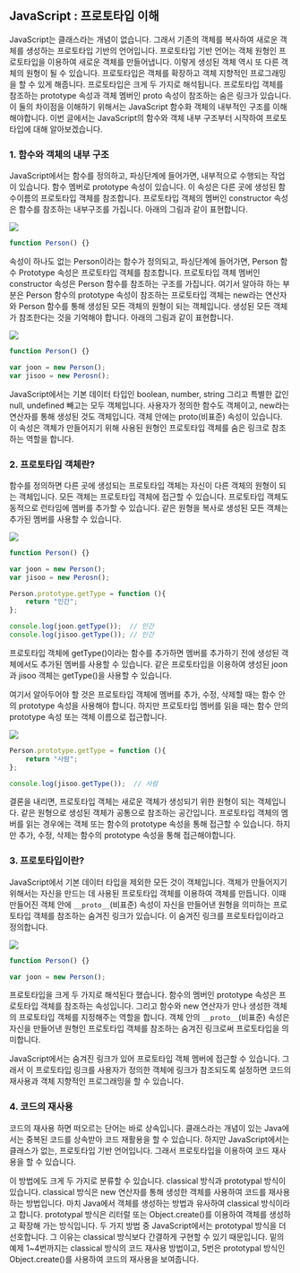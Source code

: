 ## JavaScript : 프로토타입 이해

JavaScript는 클래스라는 개념이 없습니다. 그래서 기존의 객체를 복사하여 새로운 객체를 생성하는 프로토타입 기반의 언어입니다. 프로토타입 기반 언어는 객체 원형인 프로토타입을 이용하여 새로운 객체를 만들어냅니다. 이렇게 생성된 객체 역시 또 다른 객체의 원형이 될 수 있습니다. 프로토타입은 객체를 확장하고 객체 지향적인 프로그래밍을 할 수 있게 해줍니다. 프로토타입은 크게 두 가지로 해석됩니다. 프로토타입 객체를 참조하는 prototype 속성과 객체 멤버인 proto 속성이 참조하는 숨은 링크가 있습니다. 이 둘의 차이점을 이해하기 위해서는 JavaScript 함수화 객체의 내부적인 구조를 이해 해야합니다. 이번 글에서는 JavaScript의 함수와 객체 내부 구조부터 시작하여 프로토타입에 대해 알아보겠습니다.



### 1. 함수와 객체의 내부 구조

JavaScript에서는 함수를 정의하고, 파싱단계에 들어가면, 내부적으로 수행되는 작업이 있습니다. 함수 멤버로 prototype 속성이 있습니다. 이 속성은 다른 곳에 생성된 함수이름의 프로토타입 객체를 참조합니다. 프로토타입 객체의 멤버인 constructor 속성은 함수를 참조하는 내부구조를 가집니다. 아래의 그림과 같이 표현합니다.

![](C:\Users\ghwns\AppData\Roaming\marktext\images\2023-04-25-22-39-05-image.png)

```javascript
function Person() {}
```



속성이 하나도 없는 Person이라는 함수가 정의되고, 파싱단계에 들어가면, Person 함수 Prototype 속성은 프로토타입 객체를 참조합니다. 프로토타입 객체 멤버인 constructor 속성은 Person 함수를 참조하는 구조를 가집니다. 여기서 알아햐 하는 부분은 Person 함수의 prototype 속성이 참조하는 프로토타입 객체는 new라는 연산자와 Person 함수를 통해 생성된 모든 객체의 원형이 되는 객체입니다. 생성된 모든 객체가 참조한다는 것을 기억해야 합니다. 아래의 그림과 같이 표현합니다.

![](C:\Users\ghwns\AppData\Roaming\marktext\images\2023-04-25-22-41-44-image.png)

```javascript
function Person() {}

var joon = new Person();
var jisoo = new Perosn();
```



JavaScript에서는 기본 데이터 타입인 boolean, number, string 그리고 특별한 값인 null, undefined 빼고는 모두 객체입니다. 사용자가 정의한 함수도 객체이고, new라는 연산자를 통해 생성된 것도 객체입니다. 객체 안에는 proto(비표준) 속성이 있습니다. 이 속성은 객체가 만들어지기 위해 사용된 원형인 프로토타입 객체를 숨은 링크로 참조하는 역할을 합니다.



### 2. 프로토타입 객체란?

함수를 정의하면 다른 곳에 생성되는 프로토타입 객체는 자신이 다른 객체의 원형이 되는 객체입니다. 모든 객체는 프로토타입 객체에 접근할 수 있습니다. 프로토타입 객체도 동적으로 런타임에 멤버를 추가할 수 있습니다. 같은 원형을 복사로 생성된 모든 객체는 추가된 멤버를 사용할 수 있습니다.

![](C:\Users\ghwns\AppData\Roaming\marktext\images\2023-04-25-22-48-36-image.png)

```javascript
function Person() {}

var joon = new Person();
var jisoo = new Perosn();

Person.prototype.getType = function (){
    return "인간";
};

console.log(joon.getType());  // 인간
console.log(jisoo.getType()); // 인간
```

프로토타입 객체에 getType()이라는 함수를 추가하면 멤버를 추가하기 전에 생성된 객체에서도 추가된 멤버를 사용할 수 있습니다. 같은 프로토타입을 이용하여 생성된 joon과 jisoo 객체는 getType()을 사용할 수 있습니다.



여기서 알아두어야 할 것은 프로토타입 객체에 멤버를 추가, 수정, 삭제할 때는 함수 안의 prototype 속성을 사용해야 합니다. 하지만 프로토타입 멤버를 읽을 때는 함수 안의 prototype 속성 또는 객체 이름으로 접근합니다.

![](C:\Users\ghwns\AppData\Roaming\marktext\images\2023-04-25-22-52-51-image.png)

```javascript
Person.prototype.getType = function (){
    return "사람";
};

console.log(jisoo.getType());  // 사람
```

결론을 내리면, 프로토타입 객체는 새로운 객체가 생성되기 위한 원형이 되는 객체입니다. 같은 원형으로 생성된 객체가 공통으로 참조하는 공간입니다. 프로토타입 객체의 멤버를 읽는 경우에는 객체 또는 함수의 prototype 속성을 통해 접근할 수 있습니다. 하지만 추가, 수정, 삭제는 함수의 prototype 속성을 통해 접근해야합니다.



### 3. 프로토타입이란?

JavaScript에서 기본 데이터 타입을 제외한 모든 것이 객체입니다. 객체가 만들어지기 위해서는 자신을 만드는 데 사용된 프로토타입 객체를 이용하여 객체를 만듭니다. 이때 만들어진 객체 안에 `__proto__`(비표준) 속성이 자신을 만들어낸 원형을 의미하는 프로토타입 객체를 참조하는 숨겨진 링크가 있습니다. 이 숨겨진 링크를 프로토타입이라고 정의합니다.

![](C:\Users\ghwns\AppData\Roaming\marktext\images\2023-04-25-22-58-24-image.png)

```javascript
function Person() {}

var joon = new Person();
```

프로토타입을 크게 두 가지로 해석된다 했습니다. 함수의 멤버인 prototype 속성은 프로토타입 객체를 참조하는 속성입니다. 그리고 함수와 new 연산자가 만나 생성한 객체의 프로토타입 객체를 지정해주는 역할을 합니다. 객체 안의 `__proto__`(비표준) 속성은 자신을 만들어낸 원형인 프로토타입 객체를 참조하는 숨겨진 링크로써 프로토타입을 의미합니다.



JavaScript에서는 숨겨진 링크가 있어 프로토타입 객체 멤버에 접근할 수 있습니다. 그래서 이 프로토타입 링크를 사용자가 정의한 객체에 링크가 참조되도록 설정하면 코드의 재사용과 객체 지향적인 프로그래밍을 할 수 있습니다.



### 4. 코드의 재사용

코드의 재사용 하면 떠오르는 단어는 바로 상속입니다. 클래스라는 개념이 있는 Java에서는 중복된 코드를 상속받아 코드 재활용을 할 수 있습니다. 하지만 JavaScript에서는 클래스가 없는, 프로토타입 기반 언어입니다. 그래서 프로토타입을 이용하여 코드 재사용을 할 수 있습니다.



이 방법에도 크게 두 가지로 분류할 수 있습니다. classical 방식과 prototypal 방식이 있습니다. classical 방식은 new 연산자를 통해 생성한 객체를 사용하여 코드를 재사용 하는 방법입니다. 마치 Java에서 객체를 생성하는 방법과 유사하여 classical 방식이라고 합니다. prototypal 방식은 리터럴 또는 Object.create()를 이용하여 객체를 생성하고 확장해 가는 방식입니다. 두 가지 방법 중 JavaScript에서는 prototypal 방식을 더 선호합니다. 그 이유는 classical 방식보다 간결하게 구현할 수 있기 때문입니다. 밑의 예제 1~4번까지는 classical 방식의 코드 재사용 방법이고, 5번은 prototypal 방식인 Object.create()를 사용하여 코드의 재사용을 보여줍니다.




